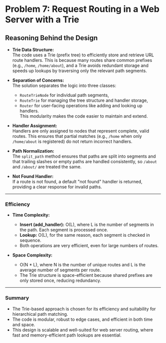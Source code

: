 
# Problem 7: Request Routing in a Web Server with a Trie

## Reasoning Behind the Design

- **Trie Data Structure:**  
	The code uses a Trie (prefix tree) to efficiently store and retrieve URL route handlers. This is because many routes share common prefixes (e.g., `/home`, `/home/about`), and a Trie avoids redundant storage and speeds up lookups by traversing only the relevant path segments.

- **Separation of Concerns:**  
	The solution separates the logic into three classes:  
	- `RouteTrieNode` for individual path segments,  
	- `RouteTrie` for managing the tree structure and handler storage,  
	- `Router` for user-facing operations like adding and looking up handlers.  
	This modularity makes the code easier to maintain and extend.

- **Handler Assignment:**  
	Handlers are only assigned to nodes that represent complete, valid routes. This ensures that partial matches (e.g., `/home` when only `/home/about` is registered) do not return incorrect handlers.

- **Path Normalization:**  
	The `split_path` method ensures that paths are split into segments and that trailing slashes or empty paths are handled consistently, so `/about` and `/about/` are treated the same.

- **Not Found Handler:**  
	If a route is not found, a default "not found" handler is returned, providing a clear response for invalid paths.

---

### Efficiency

- **Time Complexity:**  
	- **Insert (add_handler):** O(L), where L is the number of segments in the path. Each segment is processed once.
	- **Lookup:** O(L), for the same reason, each segment is checked in sequence.
	- Both operations are very efficient, even for large numbers of routes.

- **Space Complexity:**  
	- O(N * L), where N is the number of unique routes and L is the average number of segments per route.  
	- The Trie structure is space-efficient because shared prefixes are only stored once, reducing redundancy.

---

### Summary

- The Trie-based approach is chosen for its efficiency and suitability for hierarchical path matching.
- The code is modular, robust to edge cases, and efficient in both time and space.
- This design is scalable and well-suited for web server routing, where fast and memory-efficient path lookups are essential.
